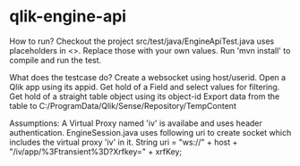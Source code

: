 # qlik-engine-api

How to run?
Checkout the project
src/test/java/EngineApiTest.java uses placeholders in <>. Replace those with your own values.
Run 'mvn install' to compile and run the test.

What does the testcase do?
Create a websocket using host/userid.
Open a Qlik app using its appid.
Get hold of a Field and select values for filtering.
Get hold of a straight table object using its object-id
Export data from the table to C:/ProgramData/Qlik/Sense/Repository/TempContent

Assumptions:
A Virtual Proxy named 'iv' is availabe and uses header authentication. 
EngineSession.java uses following uri to create socket which includes the virtual proxy 'iv' in it.
    String uri = "ws://" + host + "/iv/app/%3Ftransient%3D?Xrfkey=" + xrfKey;
